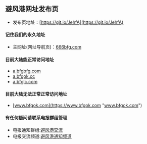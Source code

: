 ## 避风港网址发布页
* 发布页地址：[https://git.io/JehfA](https://git.io/JehfA)

#### 记住我们的永久地址
* 主网址(网址导航页)：[666bfg.com](https://666bfg.com)

#### 目前大陆能正常访问地址
* [a.bfgbfg.com](https://a.bfgbfg.com "a.bfgbfg.com")
* [a.bfgok.cc](https://a.bfgok.cc "a.bfgok.cc")
* [a.bfglc.com](https://a.bfglc.com "a.bfglc.com")

#### 目前大陆无法正常正常访问地址
* [www.bfgok.com](https://www.bfgok.com "www.bfgok.com")

#### 有任何疑问请联系电报群组管理
* 电报通知群组:[避风港交流](https://t.me/+uW2K38n5XkUxODNl)
* 电报交流频道:[避风港通知频道](https://t.me/+Jk59Xyfd-goxYzZl)
